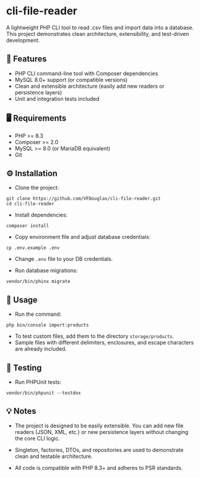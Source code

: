# cli-file-reader

A lightweight PHP CLI tool to read .csv files and import data into a database.
This project demonstrates clean architecture, extensibility, and test-driven development.

## 🚀 Features

- PHP CLI command-line tool with Composer dependencies
- MySQL 8.0+ support (or compatible versions)
- Clean and extensible architecture (easily add new readers or persistence layers)
- Unit and integration tests included

## 🖥️ Requirements

- PHP >= 8.3
- Composer >= 2.0
- MySQL >= 8.0 (or MariaDB equivalent)
- Git

## ⚙️ Installation

- Clone the project:
```
git clone https://github.com/VFDouglas/cli-file-reader.git
cd cli-file-reader
```

- Install dependencies:
```
composer install
```

- Copy environment file and adjust database credentials:
```
cp .env.example .env
```

- Change `.env` file to your DB credentials.

- Run database migrations:
```
vendor/bin/phinx migrate
```

## 📂 Usage

- Run the command:
```
php bin/console import:products
```


- To test custom files, add them to the directory `storage/products`.
- Sample files with different delimiters, enclosures, and escape characters are already included.

## 🧪 Testing

- Run PHPUnit tests:
```
vendor/bin/phpunit --testdox
```

## 💡 Notes

- The project is designed to be easily extensible. You can add new file readers (JSON, XML, etc.) or new persistence layers without changing the core CLI logic.

- Singleton, factories, DTOs, and repositories are used to demonstrate clean and testable architecture.

- All code is compatible with PHP 8.3+ and adheres to PSR standards.
